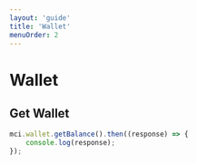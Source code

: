 ```yaml
---
layout: 'guide'
title: 'Wallet'
menuOrder: 2
---
```


# Wallet

## Get Wallet

```typescript
mci.wallet.getBalance().then((response) => {
    console.log(response);
});
```
